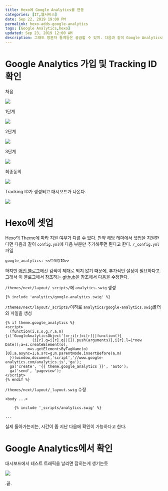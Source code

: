 ```yaml
---
title: Hexo에 Google Analytics를 연동
categories: [IT,웹서비스]
date: Sep 22, 2019 19:00 PM
permalink: hexo-adds-google-analytics
tags: [Google Analytics,hexo]
updated: Sep 23, 2019 12:00 AM
description: 그래도 방문자 통계등은 궁금할 수 있지. 다음과 같이 Google Analytics를 연동해보자.
---
```


# Google Analytics 가입 및 Tracking ID 확인

처음

![](/images/Untitled-3685cd51-d5e4-46e7-a9d8-da97bbd238ff.png)

1단계

![](/images/Untitled-502ed0de-7388-4ab7-a169-6500ed3dac4c.png)

2단계

![](/images/Untitled-30553d89-c805-4436-931e-bf4a80c47cee.png)

3단계

![](/images/Untitled-12aaa2fa-9a7e-4a82-a364-daa0724817b5.png)

최종동의

![](/images/Untitled-aed4f636-9708-44f7-8463-0dbf0f3db267.png)

Tracking ID가 생성되고 대시보드가 나온다.

![](/images/Untitled-0808e7b2-8ee5-46b2-a877-72b9b92a2fb7.png)

# Hexo에 셋업

Hexo의 Theme에 따라 지원 여부가 다를 수 있다. 만약 해당 테마에서 셋업을 지원한다면 다음과 같이 `config.yml`에 다음 부분만 추가해주면 된다고 한다.
`/_config.yml` 파일

    google_analytics: <<트래킹ID>>

하지만 [어떤 블로그](https://urstory.github.io/2019/05/26/append-google-analytics/)에선 검색이 제대로 되지 않기 때문에, 추가적인 설정이 필요하다고. 그래서 이 블로그에서 참조하는 [github](https://github.com/hackjutsu/hexo-theme-next-modified/blob/master/layout/_layout.swig)을 참조해서 다음을 수정한다.

`/themes/next/layout/_scripts/`에 `analytics.swig` 생성

    {% include 'analytics/google-analytics.swig' %}

`/themes/next/layout/_scripts/`이하로 `analytics/google-analytics.swig`폴더와 파일을 생성

    {% if theme.google_analytics %}
    <script>
      (function(i,s,o,g,r,a,m){i['GoogleAnalyticsObject']=r;i[r]=i[r]||function(){
                (i[r].q=i[r].q||[]).push(arguments)},i[r].l=1*new Date();a=s.createElement(o),
              m=s.getElementsByTagName(o)[0];a.async=1;a.src=g;m.parentNode.insertBefore(a,m)
      })(window,document,'script','//www.google-analytics.com/analytics.js','ga');
      ga('create', '{{ theme.google_analytics }}', 'auto');
      ga('send', 'pageview');
    </script>
    {% endif %}

`/themes/next/layout/_layout.swig` 수정

    <body ...>
    
        {% include '_scripts/analytics.swig' %}
    
    ...

실제 돌아가는지는, 시간이 좀 지난 다음에 확인이 가능하다고 한다.

# Google Analytics에서 확인

대시보드에서 테스트 트래픽을 날리면 잡히는게 생기는듯

![](/images/Capture_2019-09-22_at_23-0242d62f-bf0f-45ee-9139-0b2a92297092.57.38.jpg)

.끝.
